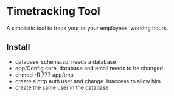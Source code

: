 # Timetracking Tool
A simplistic tool to track your or your employees' working hours.

## Install
* database_schema.sql needs a database
* app/Config core, database and email needs to be changed
* chmod -R 777 app/tmp
* create a http auth user and change .htaccess to allow him
* create the same user in the database
